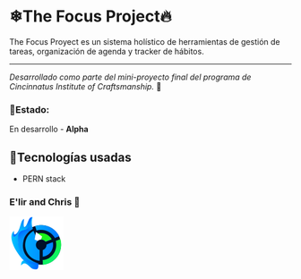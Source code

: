 # ❄The Focus Project🔥

The Focus Proyect es un sistema holístico de herramientas de gestión de tareas, organización de agenda y tracker de hábitos. 
***
*Desarrollado como parte del mini-proyecto final del programa de Cincinnatus Institute of Craftsmanship.* 🌿

### 👀Estado:
En desarrollo - **Alpha**

## 👾Tecnologías usadas
* PERN stack

### E'lir and Chris 🔮
![Focus Logo](<public/Focus Logo Vector Large.png>)
